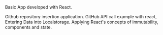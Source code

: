 
Basic App developed with React.

Github repository insertion application.
GitHub API call example with react, Entering Data into Localstorage.
Applying React's concepts of immutability, components and state.
